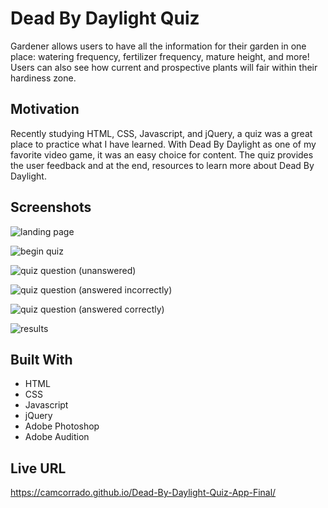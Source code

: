 # Dead By Daylight Quiz

Gardener allows users to have all the information for their garden in one place: watering frequency, fertilizer frequency, mature height, and more! Users can also see how current and prospective plants will fair within their hardiness zone.

## Motivation

Recently studying HTML, CSS, Javascript, and jQuery, a quiz was a great place to practice what I have learned. With Dead By Daylight as one of my favorite video game, it was an easy choice for content. The quiz provides the user feedback and at the end, resources to learn more about Dead By Daylight.

## Screenshots

![landing page](https://i.imgur.com/I9lcuvJ.png)

![begin quiz](https://i.imgur.com/PGcJaOS.png)

![quiz question (unanswered)](https://i.imgur.com/DIsbxtA.png)

![quiz question (answered incorrectly)](https://i.imgur.com/angiTOr.png)

![quiz question (answered correctly)](https://i.imgur.com/cmuLgZy.png)

![results](https://i.imgur.com/4OR7Trf.png)

## Built With

* HTML
* CSS
* Javascript
* jQuery
* Adobe Photoshop
* Adobe Audition


## Live URL

https://camcorrado.github.io/Dead-By-Daylight-Quiz-App-Final/